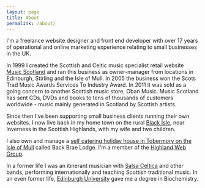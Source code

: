 ```yaml
---
layout: page
title: About
permalink: /about/
---
```


I'm a freelance website designer and front end developer with over 17 years of operational and online marketing experience relating to small businesses in the UK.

In 1999 I created the Scottish and Celtic music specialist retail website [Music Scotland](http://www.musicscotland.com/) and ran this business as owner-manager from locations in Edinburgh, Stirling and the Isle of Mull. In 2005 the business won the <span itemprop="award">Scots Trad Music Awards Services To Industry Award</span>. In 2011 it was sold as a going concern to another Scottish music store, Oban Music. Music Scotland has sent CDs, DVDs and books to tens of thousands of customers worldwide - music mainly generated in Scotland by Scottish artists.

Since then I've been supporting small business clients running their own websites. I now live back in my home town on the rural [Black Isle](http://www.black-isle.info/), near Inverness in the Scottish Highlands, with my wife and two children.  

I also own and manage a [self catering holiday house in Tobermory on the Isle of Mull](http://mull.co) called Back Brae Lodge. I'm a member of the [Highland Web Group](http://www.meetup.com/Highland-Web-Group/).

In a former life I was an itinerant musician with [Salsa Celtica](http://salsaceltica.com) and other bands, performing internationally and teaching Scottish traditional music. In an even former life, [Edinburgh University](http://www.ed.ac.uk/) gave me a degree in Biochemistry.